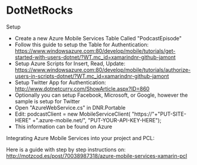 DotNetRocks
===========

Setup

* Create a new Azure Mobile Services Table Called "PodcastEpisode"
* Follow this guide to setup the Table for Authentication: https://www.windowsazure.com:80/develop/mobile/tutorials/get-started-with-users-dotnet/?WT.mc_id=xamarindnr-github-jamont
* Setup Azure Scripts for Insert, Read, Update: https://www.windowsazure.com:80/develop/mobile/tutorials/authorize-users-in-scripts-dotnet/?WT.mc_id=xamarindnr-github-jamont
* Setup Twitter App for Authentication: http://www.dotnetcurry.com/ShowArticle.aspx?ID=860
* Optionally you can setup Facebook, Microsoft, or Google, however the sample is setup for Twitter
* Open "AzureWebService.cs" in DNR.Portable
* Edit: podcastClient = new MobileServiceClient(
        "https://"+"PUT-SITE-HERE" +".azure-mobile.net/",
        "PUT-YOUR-API-KEY-HERE");
* This information can be found on Azure
        


Integrating Azure Mobile Services into your project and PCL:

Here is a guide with step by step instructions on: http://motzcod.es/post/70038987318/azure-mobile-services-xamarin-pcl
        


